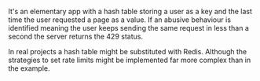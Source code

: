 It's an elementary app with a hash table storing a user as a key and the last 
time the user requested a page as a value. If an abusive behaviour is identified 
meaning the user keeps sending the same request in less than a second the server 
returns the 429 status.

In real projects a hash table might be substituted with Redis. Although the 
strategies to set rate limits might be implemented far more complex than in 
the example.